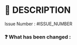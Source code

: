 # 📑 DESCRIPTION
<!-- If This PR Is Linked To Any Issue, Please Change #ISSUE_NUMBER To The Respective Issue Number -->
<!-- For Example - Issue Number : #1 -->
Issue Number : #ISSUE_NUMBER
### ❓ What has been changed :
